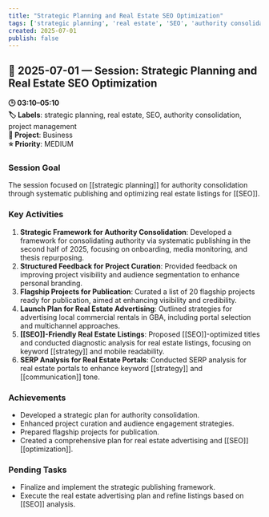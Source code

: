 ```yaml
---
title: "Strategic Planning and Real Estate SEO Optimization"
tags: ['strategic planning', 'real estate', 'SEO', 'authority consolidation', 'project management']
created: 2025-07-01
publish: false
---
```


## 📅 2025-07-01 — Session: Strategic Planning and Real Estate SEO Optimization

**🕒 03:10–05:10**  
**🏷️ Labels**: strategic planning, real estate, SEO, authority consolidation, project management  
**📂 Project**: Business  
**⭐ Priority**: MEDIUM  


### Session Goal
The session focused on [[strategic planning]] for authority consolidation through systematic publishing and optimizing real estate listings for [[SEO]].

### Key Activities
1. **Strategic Framework for Authority Consolidation**: Developed a framework for consolidating authority via systematic publishing in the second half of 2025, focusing on onboarding, media monitoring, and thesis repurposing.
2. **Structured Feedback for Project Curation**: Provided feedback on improving project visibility and audience segmentation to enhance personal branding.
3. **Flagship Projects for Publication**: Curated a list of 20 flagship projects ready for publication, aimed at enhancing visibility and credibility.
4. **Launch Plan for Real Estate Advertising**: Outlined strategies for advertising local commercial rentals in GBA, including portal selection and multichannel approaches.
5. **[[SEO]]-Friendly Real Estate Listings**: Proposed [[SEO]]-optimized titles and conducted diagnostic analysis for real estate listings, focusing on keyword [[strategy]] and mobile readability.
6. **SERP Analysis for Real Estate Portals**: Conducted SERP analysis for real estate portals to enhance keyword [[strategy]] and [[communication]] tone.

### Achievements
- Developed a strategic plan for authority consolidation.
- Enhanced project curation and audience engagement strategies.
- Prepared flagship projects for publication.
- Created a comprehensive plan for real estate advertising and [[SEO]] [[optimization]].

### Pending Tasks
- Finalize and implement the strategic publishing framework.
- Execute the real estate advertising plan and refine listings based on [[SEO]] analysis.
